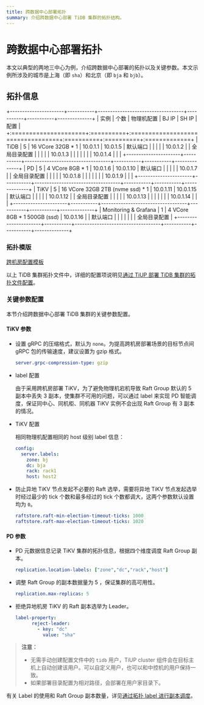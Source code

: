 ```yaml
---
title: 跨数据中心部署拓扑
summary: 介绍跨数据中心部署 TiDB 集群的拓扑结构。
---
```


# 跨数据中心部署拓扑

本文以典型的两地三中心为例，介绍跨数据中心部署的拓扑以及关键参数。本文示例所涉及的城市是上海（即 `sha`）和北京（即 `bja` 和 `bjb`）。

## 拓扑信息

+----------------------+-----------+-----------------------------------+-----------+-----------+--------------+
| 实例                 | 个数      | 物理机配置                        | BJ IP     | SH IP     | 配置         |
+:=====================+:==========+:==================================+:==========+:==========+:=============+
| TiDB                 | 5         | 16 VCore 32GB \* 1                | 10.0.1.1  | 10.0.1.5  | 默认端口     |
|                      |           |                                   | 10.0.1.2  |           | 全局目录配置 |
|                      |           |                                   | 10.0.1.3  |           |              |
|                      |           |                                   | 10.0.1.4  |           |              |
+----------------------+-----------+-----------------------------------+-----------+-----------+--------------+
| PD                   | 5         | 4 VCore 8GB \* 1                  | 10.0.1.6  | 10.0.1.10 | 默认端口     |
|                      |           |                                   | 10.0.1.7  |           | 全局目录配置 |
|                      |           |                                   | 10.0.1.8  |           |              |
|                      |           |                                   | 10.0.1.9  |           |              |
+----------------------+-----------+-----------------------------------+-----------+-----------+--------------+
| TiKV                 | 5         | 16 VCore 32GB 2TB (nvme ssd) \* 1 | 10.0.1.11 | 10.0.1.15 | 默认端口     |
|                      |           |                                   | 10.0.1.12 |           | 全局目录配置 |
|                      |           |                                   | 10.0.1.13 |           |              |
|                      |           |                                   | 10.0.1.14 |           |              |
+----------------------+-----------+-----------------------------------+-----------+-----------+--------------+
| Monitoring & Grafana | 1         | 4 VCore 8GB \* 1 500GB (ssd)      | 10.0.1.16 |           | 默认端口     |
|                      |           |                                   |           |           | 全局目录配置 |
+----------------------+-----------+-----------------------------------+-----------+-----------+--------------+

### 拓扑模版

[跨机房配置模板](https://github.com/pingcap/docs/blob/master/config-templates/geo-redundancy-deployment.yaml)

以上 TiDB 集群拓扑文件中，详细的配置项说明见[通过 TiUP 部署 TiDB 集群的拓扑文件配置](/tiup/tiup-cluster-topology-reference.md)。

### 关键参数配置

本节介绍跨数据中心部署 TiDB 集群的关键参数配置。

#### TiKV 参数

- 设置 gRPC 的压缩格式，默认为 `none`。为提高跨机房部署场景的目标节点间 gRPC 包的传输速度，建议设置为 gzip 格式。

    ```yaml
    server.grpc-compression-type: gzip
    ```

- label 配置

    由于采用跨机房部署 TiKV，为了避免物理机宕机导致 Raft Group 默认的 5 副本中丢失 3 副本，使集群不可用的问题，可以通过 label 来实现 PD 智能调度，保证同中心、同机柜、同机器 TiKV 实例不会出现 Raft Group 有 3 副本的情况。

- TiKV 配置

    相同物理机配置相同的 host 级别 label 信息：

    ```yaml
    config:
      server.labels:
        zone: bj
        dc: bja
        rack: rack1
        host: host2
    ```

- 防止异地 TiKV 节点发起不必要的 Raft 选举，需要将异地 TiKV 节点发起选举时经过最少的 tick 个数和最多经过的 tick 个数都调大，这两个参数默认设置均为 `0`。

    ```yaml
    raftstore.raft-min-election-timeout-ticks: 1000
    raftstore.raft-max-election-timeout-ticks: 1020
    ```

#### PD 参数

- PD 元数据信息记录 TiKV 集群的拓扑信息，根据四个维度调度 Raft Group 副本。

    ```yaml
    replication.location-labels: ["zone","dc","rack","host"]
    ```

- 调整 Raft Group 的副本数据量为 5 ，保证集群的高可用性。

    ```yaml
    replication.max-replicas: 5
    ```

- 拒绝异地机房 TiKV 的 Raft 副本选举为 Leader。

    ```yaml
    label-property:
          reject-leader:
            - key: "dc"
              value: "sha"
    ```

> **注意：**
>
> - 无需手动创建配置文件中的 `tidb` 用户，TiUP cluster 组件会在目标主机上自动创建该用户。可以自定义用户，也可以和中控机的用户保持一致。
> - 如果部署目录配置为相对路径，会部署在用户家目录下。

有关 Label 的使用和 Raft Group 副本数量，详见[通过拓扑 label 进行副本调度](/schedule-replicas-by-topology-labels.md)。
